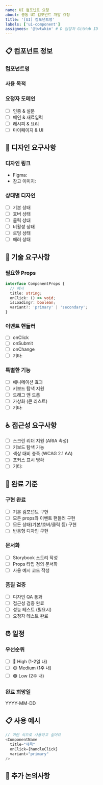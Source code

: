 ```yaml
---
name: UI 컴포넌트 요청
about: 공통 UI 컴포넌트 개발 요청
title: '[UI] 컴포넌트명'
labels: ['ui-component']
assignees: '@twtwkim' # D 담당자 GitHub ID
---
```


## 📋 컴포넌트 정보

### 컴포넌트명

<!-- 예: RecipeCard, LoadingSpinner, Modal -->

### 사용 목적

<!-- 어떤 페이지/화면에서 어떤 용도로 사용할지 -->

### 요청자 도메인

- [ ] 인증 & 설문
- [ ] 메인 & 재료입력
- [ ] 레시피 & 요리
- [ ] 마이페이지 & UI

## 🎨 디자인 요구사항

### 디자인 링크

- Figma:
- 참고 이미지:

### 상태별 디자인

- [ ] 기본 상태
- [ ] 호버 상태
- [ ] 클릭 상태
- [ ] 비활성 상태
- [ ] 로딩 상태
- [ ] 에러 상태

## 🔧 기술 요구사항

### 필요한 Props

```typescript
interface ComponentProps {
  // 예시
  title: string;
  onClick: () => void;
  isLoading?: boolean;
  variant?: 'primary' | 'secondary';
}
```

### 이벤트 핸들러

- [ ] onClick
- [ ] onSubmit
- [ ] onChange
- [ ] 기타:

### 특별한 기능

- [ ] 애니메이션 효과
- [ ] 키보드 탐색 지원
- [ ] 드래그 앤 드롭
- [ ] 가상화 (큰 리스트)
- [ ] 기타:

## ♿ 접근성 요구사항

- [ ] 스크린 리더 지원 (ARIA 속성)
- [ ] 키보드 탐색 가능
- [ ] 색상 대비 충족 (WCAG 2.1 AA)
- [ ] 포커스 표시 명확
- [ ] 기타:

## 🎯 완료 기준

### 구현 완료

- [ ] 기본 컴포넌트 구현
- [ ] 모든 props와 이벤트 핸들러 구현
- [ ] 모든 상태(기본/호버/클릭 등) 구현
- [ ] 반응형 디자인 구현

### 문서화

- [ ] Storybook 스토리 작성
- [ ] Props 타입 정의 문서화
- [ ] 사용 예시 코드 작성

### 품질 검증

- [ ] 디자인 QA 통과
- [ ] 접근성 검증 완료
- [ ] 성능 테스트 (필요시)
- [ ] 요청자 테스트 완료

## ⏰ 일정

### 우선순위

- [ ] 🔴 High (1-2일 내)
- [ ] 🟡 Medium (1주 내)
- [ ] 🟢 Low (2주 내)

### 완료 희망일

YYYY-MM-DD

## 📋 사용 예시

```typescript
// 이런 식으로 사용하고 싶어요
<ComponentName
  title="제목"
  onClick={handleClick}
  variant="primary"
/>
```

## 💬 추가 논의사항

<!-- 특별히 논의하고 싶은 내용 -->
